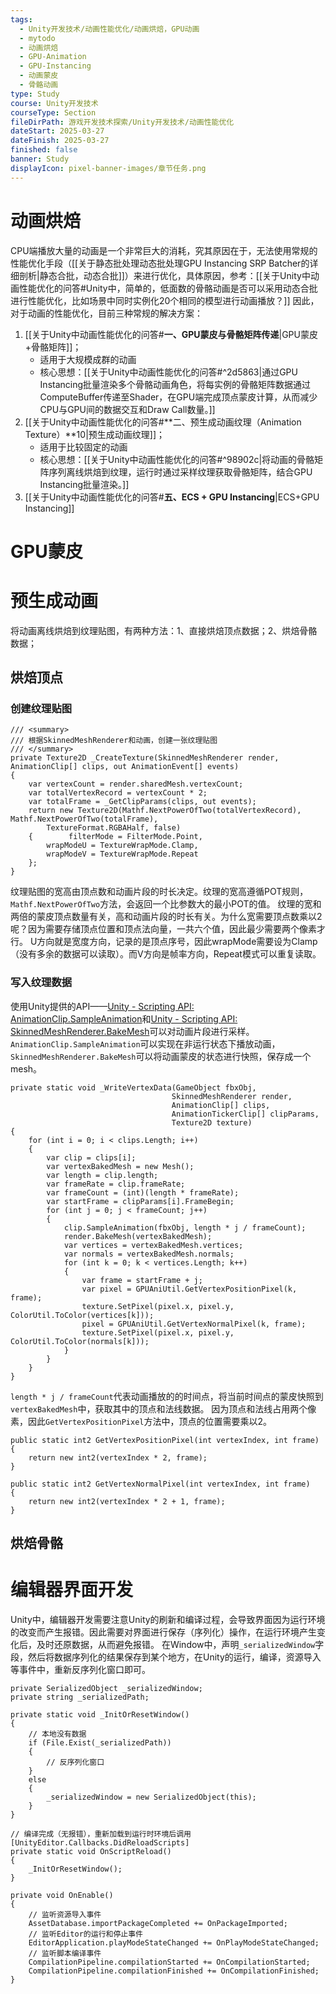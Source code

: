 ```yaml
---
tags:
  - Unity开发技术/动画性能优化/动画烘焙，GPU动画
  - mytodo
  - 动画烘焙
  - GPU-Animation
  - GPU-Instancing
  - 动画蒙皮
  - 骨骼动画
type: Study
course: Unity开发技术
courseType: Section
fileDirPath: 游戏开发技术探索/Unity开发技术/动画性能优化
dateStart: 2025-03-27
dateFinish: 2025-03-27
finished: false
banner: Study
displayIcon: pixel-banner-images/章节任务.png
---
```

# 动画烘焙
CPU端播放大量的动画是一个非常巨大的消耗，究其原因在于，无法使用常规的性能优化手段（[[关于静态批处理动态批处理GPU Instancing SRP Batcher的详细剖析|静态合批，动态合批]]）来进行优化，具体原因，参考：[[关于Unity中动画性能优化的问答#Unity中，简单的，低面数的骨骼动画是否可以采用动态合批进行性能优化，比如场景中同时实例化20个相同的模型进行动画播放？]]
因此，对于动画的性能优化，目前三种常规的解决方案：
1. [[关于Unity中动画性能优化的问答#**一、GPU蒙皮与骨骼矩阵传递**|GPU蒙皮+骨骼矩阵]]；
	- 适用于大规模成群的动画
	- 核心思想：[[关于Unity中动画性能优化的问答#^2d5863|通过GPU Instancing批量渲染多个骨骼动画角色，将每实例的骨骼矩阵数据通过ComputeBuffer传递至Shader，在GPU端完成顶点蒙皮计算，从而减少CPU与GPU间的数据交互和Draw Call数量。]]
2. [[关于Unity中动画性能优化的问答#**二、预生成动画纹理（Animation Texture）**10|预生成动画纹理]]；
	- 适用于比较固定的动画
	- 核心思想：[[关于Unity中动画性能优化的问答#^98902c|将动画的骨骼矩阵序列离线烘焙到纹理，运行时通过采样纹理获取骨骼矩阵，结合GPU Instancing批量渲染。]]
3. [[关于Unity中动画性能优化的问答#**五、ECS + GPU Instancing**|ECS+GPU Instancing]]
# GPU蒙皮

# 预生成动画
将动画离线烘焙到纹理贴图，有两种方法：1、直接烘焙顶点数据；2、烘焙骨骼数据；
## 烘焙顶点
### 创建纹理贴图
```CSharp
/// <summary>  
/// 根据SkinnedMeshRenderer和动画，创建一张纹理贴图  
/// </summary>  
private Texture2D _CreateTexture(SkinnedMeshRenderer render, AnimationClip[] clips, out AnimationEvent[] events)  
{  
    var vertexCount = render.sharedMesh.vertexCount;  
    var totalVertexRecord = vertexCount * 2;  
    var totalFrame = _GetClipParams(clips, out events);  
    return new Texture2D(Mathf.NextPowerOfTwo(totalVertexRecord), Mathf.NextPowerOfTwo(totalFrame),  
        TextureFormat.RGBAHalf, false)  
    {        filterMode = FilterMode.Point,  
        wrapModeU = TextureWrapMode.Clamp,  
        wrapModeV = TextureWrapMode.Repeat  
    };  
}
```
纹理贴图的宽高由顶点数和动画片段的时长决定。纹理的宽高遵循POT规则，`Mathf.NextPowerOfTwo`方法，会返回一个比参数大的最小POT的值。
纹理的宽和两倍的蒙皮顶点数量有关，高和动画片段的时长有关。为什么宽需要顶点数乘以2呢？因为需要存储顶点位置和顶点法向量，一共六个值，因此最少需要两个像素才行。
U方向就是宽度方向，记录的是顶点序号，因此wrapMode需要设为Clamp（没有多余的数据可以读取）。而V方向是帧率方向，Repeat模式可以重复读取。
### 写入纹理数据
使用Unity提供的API——[Unity - Scripting API: AnimationClip.SampleAnimation](https://docs.unity3d.com/ScriptReference/AnimationClip.SampleAnimation.html)和[Unity - Scripting API: SkinnedMeshRenderer.BakeMesh](https://docs.unity3d.com/ScriptReference/SkinnedMeshRenderer.BakeMesh.html)可以对动画片段进行采样。`AnimationClip.SampleAnimation`可以实现在非运行状态下播放动画，`SkinnedMeshRenderer.BakeMesh`可以将动画蒙皮的状态进行快照，保存成一个mesh。
```CSharp
private static void _WriteVertexData(GameObject fbxObj, 
                                    SkinnedMeshRenderer render, 
                                    AnimationClip[] clips,  
                                    AnimationTickerClip[] clipParams, 
                                    Texture2D texture)  
{  
    for (int i = 0; i < clips.Length; i++)  
    {        
        var clip = clips[i];  
        var vertexBakedMesh = new Mesh();  
        var length = clip.length;  
        var frameRate = clip.frameRate;  
        var frameCount = (int)(length * frameRate);  
        var startFrame = clipParams[i].FrameBegin;  
        for (int j = 0; j < frameCount; j++)  
        {            
            clip.SampleAnimation(fbxObj, length * j / frameCount);  
            render.BakeMesh(vertexBakedMesh);  
            var vertices = vertexBakedMesh.vertices;  
            var normals = vertexBakedMesh.normals;  
            for (int k = 0; k < vertices.Length; k++)  
            {                
	            var frame = startFrame + j;  
                var pixel = GPUAniUtil.GetVertexPositionPixel(k, frame);  
                texture.SetPixel(pixel.x, pixel.y, ColorUtil.ToColor(vertices[k]));  
                pixel = GPUAniUtil.GetVertexNormalPixel(k, frame);  
                texture.SetPixel(pixel.x, pixel.y, ColorUtil.ToColor(normals[k]));  
            }        
        }    
    }
}
```
`length * j / frameCount`代表动画播放的的时间点，将当前时间点的蒙皮快照到`vertexBakedMesh`中，获取其中的顶点和法线数据。
因为顶点和法线占用两个像素，因此`GetVertexPositionPixel`方法中，顶点的位置需要乘以2。
```CSharp
public static int2 GetVertexPositionPixel(int vertexIndex, int frame)  
{  
    return new int2(vertexIndex * 2, frame);  
}  
  
public static int2 GetVertexNormalPixel(int vertexIndex, int frame)  
{  
    return new int2(vertexIndex * 2 + 1, frame);  
}
```

## 烘焙骨骼
# 编辑器界面开发
Unity中，编辑器开发需要注意Unity的刷新和编译过程，会导致界面因为运行环境的改变而产生报错。因此需要对界面进行保存（序列化）操作，在运行环境产生变化后，及时还原数据，从而避免报错。
在Window中，声明`_serializedWindow`字段，然后将数据序列化的结果保存到某个地方，在Unity的运行，编译，资源导入等事件中，重新反序列化窗口即可。
```CSharp
private SerializedObject _serializedWindow;
private string _serializedPath;

private static void _InitOrResetWindow()
{
	// 本地没有数据
	if (File.Exist(_serializedPath))
	{
		// 反序列化窗口
	}
	else
	{
		_serializedWindow = new SerializedObject(this);
	}
}

// 编译完成（无报错），重新加载到运行时环境后调用
[UnityEditor.Callbacks.DidReloadScripts]
private static void OnScriptReload()
{
	_InitOrResetWindow();
}

private void OnEnable()
{
	// 监听资源导入事件
    AssetDatabase.importPackageCompleted += OnPackageImported;
    // 监听Editor的运行和停止事件
    EditorApplication.playModeStateChanged += OnPlayModeStateChanged;
    // 监听脚本编译事件
    CompilationPipeline.compilationStarted += OnCompilationStarted;
	CompilationPipeline.compilationFinished += OnCompilationFinished;
}
```


